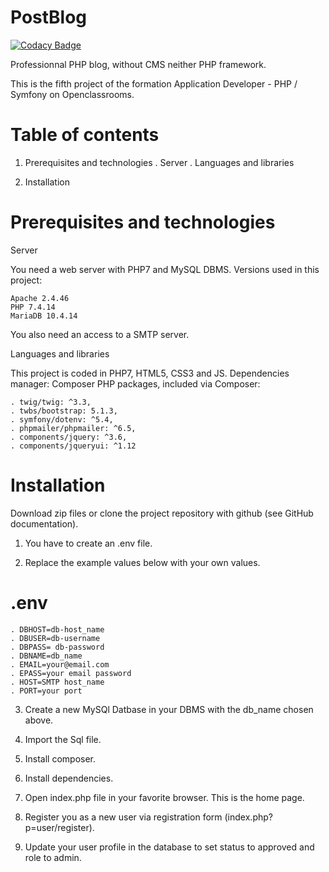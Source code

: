 # PostBlog
[![Codacy Badge](https://app.codacy.com/project/badge/Grade/aa0d47c4b90042889836b0428ede6c80)](https://www.codacy.com/gh/nosfairal/postBlog/dashboard?utm_source=github.com&amp;utm_medium=referral&amp;utm_content=nosfairal/postBlog&amp;utm_campaign=Badge_Grade)

Professionnal PHP blog, without CMS neither PHP framework.

This is the fifth project of the formation Application Developer - PHP / Symfony on Openclassrooms.

# Table of contents
1.  Prerequisites and technologies
    . Server
    . Languages and libraries

2.  Installation

# Prerequisites and technologies

Server

You need a web server with PHP7 and MySQL DBMS.
Versions used in this project:

    Apache 2.4.46
    PHP 7.4.14
    MariaDB 10.4.14

You also need an access to a SMTP server.

Languages and libraries

This project is coded in PHP7, HTML5, CSS3 and JS.
Dependencies manager: Composer
PHP packages, included via Composer:

    . twig/twig: ^3.3,
    . twbs/bootstrap: 5.1.3,
    . symfony/dotenv: ^5.4,
    . phpmailer/phpmailer: ^6.5,
    . components/jquery: ^3.6,
    . components/jqueryui: ^1.12

# Installation

Download zip files or clone the project repository with github (see GitHub documentation).

1.  You have to create an .env file.

2.  Replace the example values below with your own values.

# .env
    . DBHOST=db-host_name
    . DBUSER=db-username
    . DBPASS= db-password
    . DBNAME=db_name
    . EMAIL=your@email.com
    . EPASS=your email password
    . HOST=SMTP host_name
    . PORT=your port

3.  Create a new MySQl Datbase in your DBMS with the db_name chosen above.
   
4.  Import the Sql file.

5.  Install composer.

6.  Install dependencies.

7.  Open index.php file in your favorite browser. This is the home page.

8.  Register you as a new user via registration form (index.php?p=user/register).

9.  Update your user profile in the database to set status to approved and role to admin.